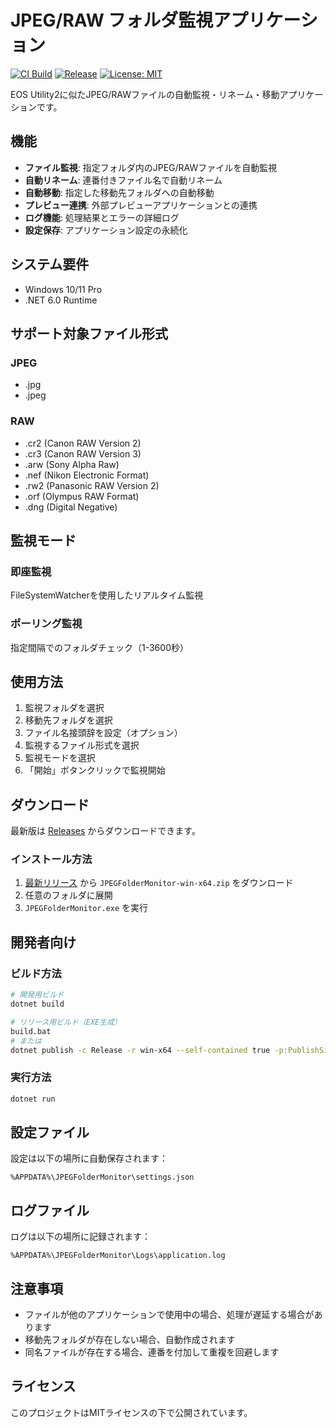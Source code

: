 # JPEG/RAW フォルダ監視アプリケーション

[![CI Build](https://github.com/yubertokyo/jpeg-raw-folder-monitor/actions/workflows/ci.yml/badge.svg)](https://github.com/yubertokyo/jpeg-raw-folder-monitor/actions/workflows/ci.yml)
[![Release](https://github.com/yubertokyo/jpeg-raw-folder-monitor/actions/workflows/build-and-release.yml/badge.svg)](https://github.com/yubertokyo/jpeg-raw-folder-monitor/actions/workflows/build-and-release.yml)
[![License: MIT](https://img.shields.io/badge/License-MIT-yellow.svg)](https://opensource.org/licenses/MIT)

EOS Utility2に似たJPEG/RAWファイルの自動監視・リネーム・移動アプリケーションです。

## 機能

- **ファイル監視**: 指定フォルダ内のJPEG/RAWファイルを自動監視
- **自動リネーム**: 連番付きファイル名で自動リネーム
- **自動移動**: 指定した移動先フォルダへの自動移動
- **プレビュー連携**: 外部プレビューアプリケーションとの連携
- **ログ機能**: 処理結果とエラーの詳細ログ
- **設定保存**: アプリケーション設定の永続化

## システム要件

- Windows 10/11 Pro
- .NET 6.0 Runtime

## サポート対象ファイル形式

### JPEG
- .jpg
- .jpeg

### RAW
- .cr2 (Canon RAW Version 2)
- .cr3 (Canon RAW Version 3)
- .arw (Sony Alpha Raw)
- .nef (Nikon Electronic Format)
- .rw2 (Panasonic RAW Version 2)
- .orf (Olympus RAW Format)
- .dng (Digital Negative)

## 監視モード

### 即座監視
FileSystemWatcherを使用したリアルタイム監視

### ポーリング監視
指定間隔でのフォルダチェック（1-3600秒）

## 使用方法

1. 監視フォルダを選択
2. 移動先フォルダを選択
3. ファイル名接頭辞を設定（オプション）
4. 監視するファイル形式を選択
5. 監視モードを選択
6. 「開始」ボタンクリックで監視開始

## ダウンロード

最新版は [Releases](https://github.com/yubertokyo/jpeg-raw-folder-monitor/releases) からダウンロードできます。

### インストール方法

1. [最新リリース](https://github.com/yubertokyo/jpeg-raw-folder-monitor/releases/latest) から `JPEGFolderMonitor-win-x64.zip` をダウンロード
2. 任意のフォルダに展開
3. `JPEGFolderMonitor.exe` を実行

## 開発者向け

### ビルド方法

```bash
# 開発用ビルド
dotnet build

# リリース用ビルド（EXE生成）
build.bat
# または
dotnet publish -c Release -r win-x64 --self-contained true -p:PublishSingleFile=true
```

### 実行方法

```bash
dotnet run
```

## 設定ファイル

設定は以下の場所に自動保存されます：
```
%APPDATA%\JPEGFolderMonitor\settings.json
```

## ログファイル

ログは以下の場所に記録されます：
```
%APPDATA%\JPEGFolderMonitor\Logs\application.log
```

## 注意事項

- ファイルが他のアプリケーションで使用中の場合、処理が遅延する場合があります
- 移動先フォルダが存在しない場合、自動作成されます
- 同名ファイルが存在する場合、連番を付加して重複を回避します

## ライセンス

このプロジェクトはMITライセンスの下で公開されています。